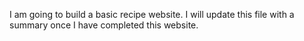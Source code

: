 I am going to build a basic recipe website. I will update this file with a summary once I have completed this website.

